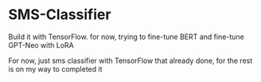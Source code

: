 # SMS-Classifier
Build it with TensorFlow. for now, trying to fine-tune BERT and fine-tune GPT-Neo with LoRA

For now, just sms classifier with TensorFlow that already done, for the rest is on my way to completed it
